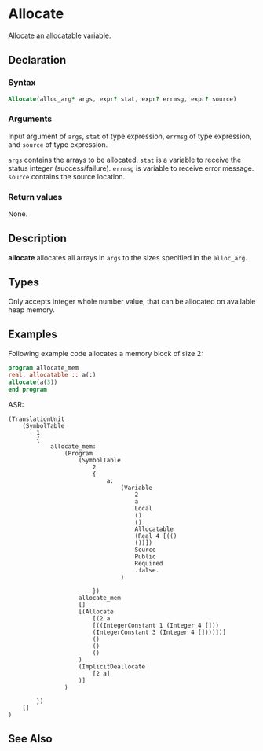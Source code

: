 # Allocate

Allocate an allocatable variable.

## Declaration

### Syntax

```fortran
Allocate(alloc_arg* args, expr? stat, expr? errmsg, expr? source)
```

### Arguments

Input argument of `args`, `stat` of type expression, `errmsg` of type expression,
and `source` of type expression.

`args` contains the arrays to be allocated.
`stat` is a variable to receive the status integer (success/failure).
`errmsg` is variable to receive error message.
`source` contains the source location.

### Return values

None.

## Description

**allocate** allocates all arrays in `args` to the sizes specified in the
`alloc_arg`.

## Types

Only accepts integer whole number value, that can be allocated on available
heap memory.

## Examples

Following example code allocates a memory block of size 2:

```fortran
program allocate_mem
real, allocatable :: a(:)
allocate(a(3))
end program
```

ASR:
```
(TranslationUnit
    (SymbolTable
        1
        {
            allocate_mem:
                (Program
                    (SymbolTable
                        2
                        {
                            a:
                                (Variable
                                    2
                                    a
                                    Local
                                    ()
                                    ()
                                    Allocatable
                                    (Real 4 [(()
                                    ())])
                                    Source
                                    Public
                                    Required
                                    .false.
                                )

                        })
                    allocate_mem
                    []
                    [(Allocate
                        [(2 a
                        [((IntegerConstant 1 (Integer 4 []))
                        (IntegerConstant 3 (Integer 4 [])))])]
                        ()
                        ()
                        ()
                    )
                    (ImplicitDeallocate
                        [2 a]
                    )]
                )

        })
    []
)

```
## See Also
